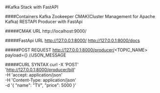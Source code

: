#Kafka Stack with FastAPI

####Containers
	Kafka
	Zookeeper
	CMAK(Cluster Management for Apache Kafka)
	RESTAPI Producer with  FastApi

#####CMAK URL
http://localhost:9000/

#####FastApi URL
http://127.0.0.1:8000/
http://127.0.0.1:8000/docs

#####POST REQUEST
http://127.0.0.1:8000/producer/<TOPIC_NAME>
payload={} //JSON_MESSAGE

#####CURL SYNTAX
curl -X 'POST' \
  'http://127.0.0.1:8000/producer/bill' \
  -H 'accept: application/json' \
  -H 'Content-Type: application/json' \
  -d '{
  "name": "TV",
  "price": 5000
}'








